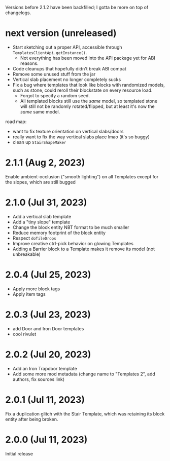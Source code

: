 Versions before 2.1.2 have been backfilled; I gotta be more on top of changelogs.

# next version (unreleased)

* Start sketching out a proper API, accessible through `TemplatesClientApi.getInstance()`.
	* Not everything has been moved into the API package yet for ABI reasons.
* Code cleanups that hopefully didn't break ABI compat
* Remove some unused stuff from the jar
* Vertical slab placement no longer completely sucks
* Fix a bug where templates that look like blocks with randomized models, such as stone, could reroll their blockstate on every resource load.
  * Forgot to specify a random seed.
  * All templated blocks still use the *same* model, so templated stone will still not be randomly rotated/flipped, but at least it's now the *same* same model.

road map:

* want to fix texture orientation on vertical slabs/doors
* really want to fix the way vertical slabs place lmao (it's so buggy)
* clean up `StairShapeMaker`

# 2.1.1 (Aug 2, 2023)

Enable ambient-occlusion ("smooth lighting") on all Templates except for the slopes, which are still bugged

# 2.1.0 (Jul 31, 2023)

* Add a vertical slab template
* Add a "tiny slope" template
* Change the block entity NBT format to be much smaller
* Reduce memory footprint of the block entity
* Respect `doTileDrops`
* Improve creative ctrl-pick behavior on glowing Templates
* Adding a Barrier block to a Template makes it remove its model (not unbreakable)

# 2.0.4 (Jul 25, 2023)

* Apply more block tags
* Apply item tags

# 2.0.3 (Jul 23, 2023)

* add Door and Iron Door templates
* cool rivulet

# 2.0.2 (Jul 20, 2023)

* Add an Iron Trapdoor template
* Add some more mod metadata (change name to "Templates 2", add authors, fix sources link)

# 2.0.1 (Jul 11, 2023)

Fix a duplication glitch with the Stair Template, which was retaining its block entity after being broken.

# 2.0.0 (Jul 11, 2023)

Initial release